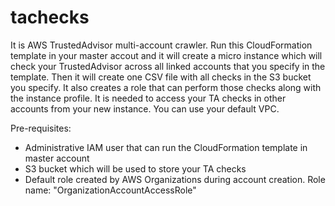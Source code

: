 # tachecks

It is AWS TrustedAdvisor multi-account crawler. Run this CloudFormation template in your master accout and it will create a micro instance which will check your TrustedAdvisor across all linked accounts that you specify in the template. Then it will create one CSV file with all checks in the S3 bucket you specify. It also creates a role that can perform those checks along with the instance profile. It is needed to access your TA checks in other accounts from your new instance. You can use your default VPC.

Pre-requisites:
- Administrative IAM user that can run the CloudFormation template in master account
- S3 bucket which will be used to store your TA checks
- Default role created by AWS Organizations during account creation. Role name: "OrganizationAccountAccessRole"
